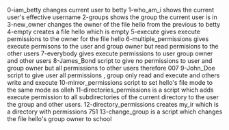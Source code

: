 0-iam_betty changes current user to betty
1-who_am_i shows the current user's effective username
2-groups shows the group the current user is in
3-new_owner changes the owner of the file hello from the previous to betty
4-empty creates a file hello which is empty
5-execute gives execute permissions to the owner for the file hello
6-multiple_permissions gives execute permisons to the user and group owner but read permisions to the other users
7-everybody gives execute permissions to user group owner and other users
8-James_Bond script to give no permissions to user and group owner but all permissions to other users therefore 007
9-John_Doe script to give user all permissions , group only read and execute and others write and execute
10-mirror_permissions script to set hello's file mode to the same mode as olleh
11-directories_permissions is a script which adds execute permission to all subdirectories of the current directory to the user the group and  other users.
12-directory_permissions creates my_ir which is a directory with permissions 751
13-change_group is a script which changes the file hello's group owner to school
